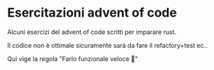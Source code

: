 # Esercitazioni advent of code 

Alcuni esercizi del advent of code scritti per imparare rust.

Il codice non è ottimale sicuramente sarà da fare il refactory+test ec..

Qui vige la regola "Farlo funzionale veloce 🤣"